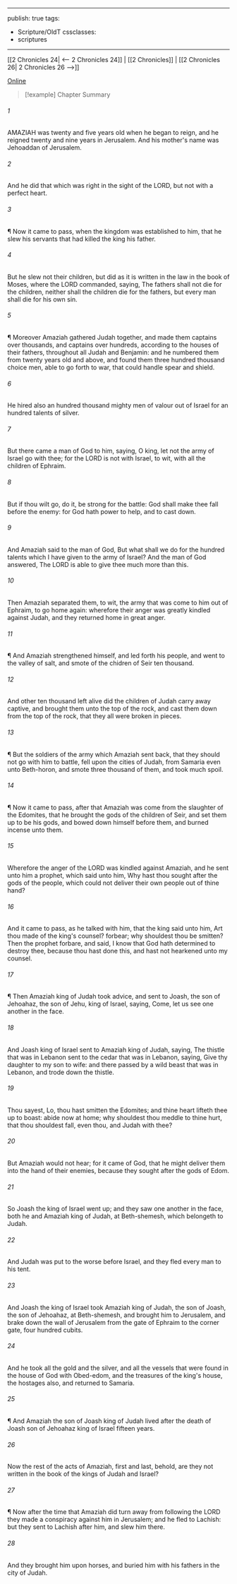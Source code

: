 

---
publish: true
tags:
  - Scripture/OldT
cssclasses:
  - scriptures
---
[[2 Chronicles 24| <-- 2 Chronicles 24]] | [[2 Chronicles]] | [[2 Chronicles 26| 2 Chronicles 26 -->]]

[Online](https://churchofjesuschrist.org/study/scriptures/ot/2-chr/25?lang=eng)

>[!example] Chapter Summary
>
###### 1
AMAZIAH was twenty and five years old when he began to reign, and he reigned twenty and nine years in Jerusalem.  And his mother's name was Jehoaddan of Jerusalem.
###### 2
And he did that which was right in the sight of the LORD, but not with a perfect heart.
###### 3
¶ Now it came to pass, when the kingdom was established to him, that he slew his servants that had killed the king his father.
###### 4
But he slew not their children, but did as it is written in the law in the book of Moses, where the LORD commanded, saying, The fathers shall not die for the children, neither shall the children die for the fathers, but every man shall die for his own sin.
###### 5
¶ Moreover Amaziah gathered Judah together, and made them captains over thousands, and captains over hundreds, according to the houses of their fathers, throughout all Judah and Benjamin: and he numbered them from twenty years old and above, and found them three hundred thousand choice men, able to go forth to war, that could handle spear and shield.
###### 6
He hired also an hundred thousand mighty men of valour out of Israel for an hundred talents of silver.
###### 7
But there came a man of God to him, saying, O king, let not the army of Israel go with thee; for the LORD is not with Israel, to wit, with all the children of Ephraim.
###### 8
But if thou wilt go, do it, be strong for the battle: God shall make thee fall before the enemy: for God hath power to help, and to cast down.
###### 9
And Amaziah said to the man of God, But what shall we do for the hundred talents which I have given to the army of Israel?  And the man of God answered, The LORD is able to give thee much more than this.
###### 10
Then Amaziah separated them, to wit, the army that was come to him out of Ephraim, to go home again: wherefore their anger was greatly kindled against Judah, and they returned home in great anger.
###### 11
¶ And Amaziah strengthened himself, and led forth his people, and went to the valley of salt, and smote of the chidren of Seir ten thousand.
###### 12
And other ten thousand left alive did the children of Judah carry away captive, and brought them unto the top of the rock, and cast them down from the top of the rock, that they all were broken in pieces.
###### 13
¶ But the soldiers of the army which Amaziah sent back, that they should not go with him to battle, fell upon the cities of Judah, from Samaria even unto Beth-horon, and smote three thousand of them, and took much spoil.
###### 14
¶ Now it came to pass, after that Amaziah was come from the slaughter of the Edomites, that he brought the gods of the children of Seir, and set them up to be his gods, and bowed down himself before them, and burned incense unto them.
###### 15
Wherefore the anger of the LORD was kindled against Amaziah, and he sent unto him a prophet, which said unto him, Why hast thou sought after the gods of the people, which could not deliver their own people out of thine hand?
###### 16
And it came to pass, as he talked with him, that the king said unto him, Art thou made of the king's counsel?  forbear; why shouldest thou be smitten?  Then the prophet forbare, and said, I know that God hath determined to destroy thee, because thou hast done this, and hast not hearkened unto my counsel.
###### 17
¶ Then Amaziah king of Judah took advice, and sent to Joash, the son of Jehoahaz, the son of Jehu, king of Israel, saying, Come, let us see one another in the face.
###### 18
And Joash king of Israel sent to Amaziah king of Judah, saying, The thistle that was in Lebanon sent to the cedar that was in Lebanon, saying, Give thy daughter to my son to wife: and there passed by a wild beast that was in Lebanon, and trode down the thistle.
###### 19
Thou sayest, Lo, thou hast smitten the Edomites; and thine heart lifteth thee up to boast: abide now at home; why shouldest thou meddle to thine hurt, that thou shouldest fall, even thou, and Judah with thee?
###### 20
But Amaziah would not hear; for it came of God, that he might deliver them into the hand of their enemies, because they sought after the gods of Edom.
###### 21
So Joash the king of Israel went up; and they saw one another in the face, both he and Amaziah king of Judah, at Beth-shemesh, which belongeth to Judah.
###### 22
And Judah was put to the worse before Israel, and they fled every man to his tent.
###### 23
And Joash the king of Israel took Amaziah king of Judah, the son of Joash, the son of Jehoahaz, at Beth-shemesh, and brought him to Jerusalem, and brake down the wall of Jerusalem from the gate of Ephraim to the corner gate, four hundred cubits.
###### 24
And he took all the gold and the silver, and all the vessels that were found in the house of God with Obed-edom, and the treasures of the king's house, the hostages also, and returned to Samaria.
###### 25
¶ And Amaziah the son of Joash king of Judah lived after the death of Joash son of Jehoahaz king of Israel fifteen years.
###### 26
Now the rest of the acts of Amaziah, first and last, behold, are they not written in the book of the kings of Judah and Israel?
###### 27
¶ Now after the time that Amaziah did turn away from following the LORD they made a conspiracy against him in Jerusalem; and he fled to Lachish: but they sent to Lachish after him, and slew him there.
###### 28
And they brought him upon horses, and buried him with his fathers in the city of Judah.



